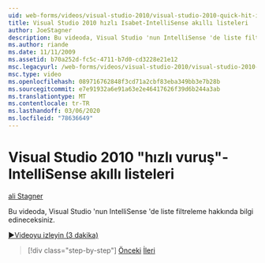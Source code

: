 ```yaml
---
uid: web-forms/videos/visual-studio-2010/visual-studio-2010-quick-hit-intellisense-smart-lists
title: Visual Studio 2010 hızlı Isabet-IntelliSense akıllı listeleri
author: JoeStagner
description: Bu videoda, Visual Studio 'nun IntelliSense 'de liste filtreleme hakkında bilgi edineceksiniz.
ms.author: riande
ms.date: 11/11/2009
ms.assetid: b70a252d-fc5c-4711-b7d0-cd3228e21e12
msc.legacyurl: /web-forms/videos/visual-studio-2010/visual-studio-2010-quick-hit-intellisense-smart-lists
msc.type: video
ms.openlocfilehash: 089716762848f3cd71a2cbf83eba349bb3e7b28b
ms.sourcegitcommit: e7e91932a6e91a63e2e46417626f39d6b244a3ab
ms.translationtype: MT
ms.contentlocale: tr-TR
ms.lasthandoff: 03/06/2020
ms.locfileid: "78636649"
---
```

# <a name="visual-studio-2010-quick-hit---intellisense-smart-lists"></a>Visual Studio 2010 "hızlı vuruş"-IntelliSense akıllı listeleri

[ali Stagner](https://github.com/JoeStagner)

Bu videoda, Visual Studio 'nun IntelliSense 'de liste filtreleme hakkında bilgi edineceksiniz.

[&#9654;Videoyu izleyin (3 dakika)](https://channel9.msdn.com/Blogs/ASP-NET-Site-Videos/visual-studio-2010-quick-hit-intellisense-smart-lists)

> [!div class="step-by-step"]
> [Önceki](visual-studio-2010-quick-hit-code-search-view-hierarchy.md)
> [İleri](visual-studio-2010-quick-hit-multi-monitor-support.md)
